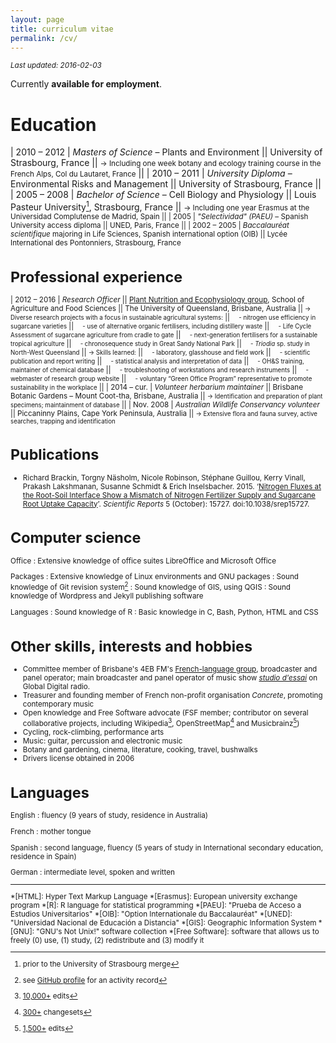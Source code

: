 ```yaml
---
layout: page
title: curriculum vitae
permalink: /cv/
---
```


<small> *Last updated: 2016-02-03* </small>

Currently **available for employment**.

# Education

| 2010&nbsp;–&nbsp;2012 | *Masters of Science* – Plants and Environment
|| University of Strasbourg, France
|| <small>→ Including one week botany and ecology training course in the French Alps, Col du Lautaret, France</small>
||
| 2010&nbsp;–&nbsp;2011 | *University Diploma* – Environmental Risks and Management
|| University of Strasbourg, France
||
| 2005&nbsp;–&nbsp;2008	| *Bachelor of Science* – Cell Biology and Physiology
|| Louis Pasteur University[^ULP], Strasbourg, France
|| <small>→ Including one year Erasmus at the Universidad Complutense de Madrid, Spain
||
| 2005 | *"Selectividad" (PAEU)* – Spanish University access diploma
|| UNED, Paris, France
||
| 2002&nbsp;–&nbsp;2005 | *Baccalauréat scientifique* majoring in Life Sciences, Spanish international option (OIB)
|| Lycée International des Pontonniers, Strasbourg, France

# Professional experience

| 2012&nbsp;–&nbsp;2016 | *Research Officer*
|| [Plant Nutrition and Ecophysiology group](http://epngroup.org/), School of Agriculture and Food Sciences
|| The University of Queensland, Brisbane, Australia
|| <small>→ Diverse research projects with a focus in sustainable agricultural systems:</small>
|| <small>&nbsp;&nbsp;&nbsp;&nbsp;- nitrogen use efficiency in sugarcane varieties</small>
|| <small>&nbsp;&nbsp;&nbsp;&nbsp;- use of alternative organic fertilisers, including distillery waste</small>
|| <small>&nbsp;&nbsp;&nbsp;&nbsp;- Life Cycle Assessment of sugarcane agriculture from cradle to gate</small>
|| <small>&nbsp;&nbsp;&nbsp;&nbsp;- next-generation fertilisers for a sustainable tropical agriculture</small>
|| <small>&nbsp;&nbsp;&nbsp;&nbsp;- chronosequence study in Great Sandy National Park</small>
|| <small>&nbsp;&nbsp;&nbsp;&nbsp;- *Triodia* sp. study in North-West Queensland</small>
|| <small>→ Skills learned:</small>
|| <small>&nbsp;&nbsp;&nbsp;&nbsp;- laboratory, glasshouse and field work</small>
|| <small>&nbsp;&nbsp;&nbsp;&nbsp;- scientific publication and report writing</small>
|| <small>&nbsp;&nbsp;&nbsp;&nbsp;- statistical analysis and interpretation of data</small>
|| <small>&nbsp;&nbsp;&nbsp;&nbsp;- OH&S training, maintainer of chemical database</small>
|| <small>&nbsp;&nbsp;&nbsp;&nbsp;- troubleshooting of workstations and research instruments</small>
|| <small>&nbsp;&nbsp;&nbsp;&nbsp;- webmaster of research group website</small>
|| <small>&nbsp;&nbsp;&nbsp;&nbsp;- voluntary “Green Office Program” representative to promote sustainability in the workplace</small>
||
| 2014&nbsp;–&nbsp;cur. | *Volunteer herbarium maintainer*
|| Brisbane Botanic Gardens – Mount Coot-tha, Brisbane, Australia
|| <small>→ Identification and preparation of plant specimens; maintainment of database</small>
||
| Nov.&nbsp;2008 | *Australian Wildlife Conservancy volunteer*
|| Piccaninny Plains, Cape York Peninsula, Australia
|| <small>→ Extensive flora and fauna survey, active searches, trapping and identification</small>

# Publications

* Richard Brackin, Torgny Näsholm, Nicole Robinson, Stéphane Guillou, Kerry Vinall, Prakash Lakshmanan, Susanne Schmidt & Erich Inselsbacher. 2015. ‘[Nitrogen Fluxes at the Root-Soil Interface Show a Mismatch of Nitrogen Fertilizer Supply and Sugarcane Root Uptake Capacity](http://www.nature.com/articles/srep15727)’. _Scientific Reports_ 5 (October): 15727. doi:10.1038/srep15727.

# Computer science

Office
: Extensive knowledge of office suites LibreOffice and Microsoft Office

Packages
: Extensive knowledge of Linux environments and GNU packages
: Sound knowledge of Git revision system[^GitHub]
: Sound knowledge of GIS, using QGIS
: Sound knowledge of Wordpress and Jekyll publishing software

Languages
: Sound knowledge of R
: Basic knowledge in C, Bash, Python, HTML and CSS

# Other skills, interests and hobbies

* Committee member of Brisbane's 4EB FM's [French-language group](http://www.4eb.org.au/french), broadcaster and panel operator; main broadcaster and panel operator of music show *[studio d'essai](https://studio-dessai.github.io/)* on Global Digital radio.
* Treasurer and founding member of French non-profit organisation *Concrete*, promoting contemporary music
* Open knowledge and Free Software advocate (FSF member; contributor on several collaborative projects, including Wikipedia[^wiki], OpenStreetMap[^OSM] and Musicbrainz[^MB])
* Cycling, rock-climbing, performance arts
* Music: guitar, percussion and electronic music
* Botany and gardening, cinema, literature, cooking, travel, bushwalks
* Drivers license obtained in 2006

# Languages

English
: fluency (9 years of study, residence in Australia)

French
: mother tongue

Spanish
: second language, fluency (5 years of study in International secondary education, residence in Spain)

German
: intermediate level, spoken and written

----

[^ULP]: prior to the University of Strasbourg merge
[^GitHub]: see [GitHub profile](https://github.com/stragu) for an activity record
[^wiki]: [10,000+](https://tools.wmflabs.org/guc/?user=Chtfn&blocks=true) edits
[^OSM]: [300+](https://www.openstreetmap.org/user/chtfn/history#map=2/19.3/71.4) changesets
[^MB]: [1,500+](http://musicbrainz.org/user/Chtfn) edits

*[HTML]: Hyper Text Markup Language
*[Erasmus]: European university exchange program
*[R]: R language for statistical programming
*[PAEU]: "Prueba de Acceso a Estudios Universitarios"
*[OIB]: "Option Internationale du Baccalauréat"
*[UNED]: "Universidad Nacional de Educación a Distancia"
*[GIS]: Geographic Information System
*[GNU]: "GNU's Not Unix!" software collection
*[Free Software]: software that allows us to freely (0) use, (1) study, (2) redistribute and (3) modify it